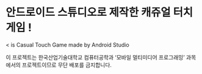 # 안드로이드 스튜디오로 제작한 캐쥬얼 터치 게임 !
&lt;<Tap Soldier of Legend> is Casual Touch Game made by Android Studio

이 프로젝트는 한국산업기술대학교 컴퓨터공학과 ‘모바일 멀티미디어 프로그래밍’ 과목에서의 프로젝트이므로 무단 배포를 금지합니다.
